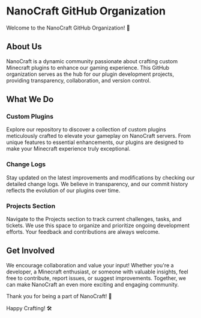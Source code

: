 # NanoCraft GitHub Organization

Welcome to the NanoCraft GitHub Organization! 🚀

## About Us

NanoCraft is a dynamic community passionate about crafting custom Minecraft plugins to enhance our gaming experience. This GitHub organization serves as the hub for our plugin development projects, providing transparency, collaboration, and version control.

## What We Do

### Custom Plugins
Explore our repository to discover a collection of custom plugins meticulously crafted to elevate your gameplay on NanoCraft servers. From unique features to essential enhancements, our plugins are designed to make your Minecraft experience truly exceptional.

### Change Logs
Stay updated on the latest improvements and modifications by checking our detailed change logs. We believe in transparency, and our commit history reflects the evolution of our plugins over time.

### Projects Section
Navigate to the Projects section to track current challenges, tasks, and tickets. We use this space to organize and prioritize ongoing development efforts. Your feedback and contributions are always welcome.

## Get Involved

We encourage collaboration and value your input! Whether you're a developer, a Minecraft enthusiast, or someone with valuable insights, feel free to contribute, report issues, or suggest improvements. Together, we can make NanoCraft an even more exciting and engaging community.

Thank you for being a part of NanoCraft! 🌟

Happy Crafting! 🛠️
